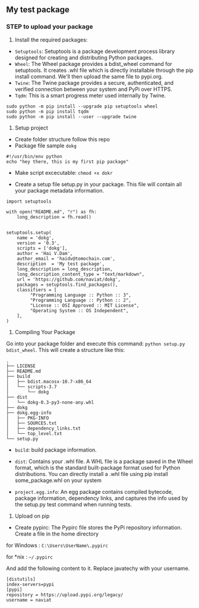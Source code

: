 ## My test package

### STEP to upload your package

1.  Install the required packages:

- `Setuptools`: Setuptools is a package development process library designed for creating and distributing Python packages.
- `Wheel`: The Wheel package provides a bdist_wheel command for setuptools. It creates .whl file which is directly installable through the pip install command. We'll then upload the same file to pypi.org.
- `Twine`: The Twine package provides a secure, authenticated, and verified connection between your system and PyPi over HTTPS.
- `Tqdm`: This is a smart progress meter used internally by Twine.

```
sudo python -m pip install --upgrade pip setuptools wheel
sudo python -m pip install tqdm
sudo python -m pip install --user --upgrade twine
```

1. Setup project

- Create folder structure follow this repo
- Package file sample `dokg`

```
#!/usr/bin/env python
echo "hey there, this is my first pip package"
```

- Make script excecutable:
    `chmod +x dokr`

- Create a setup file setup.py in your package. This file will contain all your package metadata information. 

```
import setuptools

with open("README.md", "r") as fh:
    long_description = fh.read()


setuptools.setup(
    name = 'dokg',
    version = '0.3',
    scripts = ['dokg'],
    author = 'Hai V.Dam',
    author_email = 'haidv@tomochain.com',
    description  = 'My test package',
    long_description = long_description,
    long_description_content_type = "text/markdown",
    url = 'https://github.com/naviat/dokg',
    packages = setuptools.find_packages(),
    classifiers = [
         "Programming Language :: Python :: 3",
         "Programming Language :: Python :: 2",
         "License :: OSI Approved :: MIT License",
         "Operating System :: OS Independent",
    ],
)
```

1. Compiling Your Package

Go into your package folder and execute this command: `python setup.py bdist_wheel`. This will create a  structure like this:

```
.
├── LICENSE
├── README.md
├── build
│   ├── bdist.macosx-10.7-x86_64
│   └── scripts-3.7
│       └── dokg
├── dist
│   └── dokg-0.3-py3-none-any.whl
├── dokg
├── dokg.egg-info
│   ├── PKG-INFO
│   ├── SOURCES.txt
│   ├── dependency_links.txt
│   └── top_level.txt
└── setup.py
```

- `build`: build package information.

- `dist`: Contains your .whl file. A WHL file is a package saved in the Wheel format, which is the standard built-package format used for Python distributions. You can directly install a .whl file using pip install some_package.whl on your system

- `project.egg.info`: An egg package contains compiled bytecode, package information, dependency links, and captures the info used by the setup.py test command when running tests.

1. Upload on pip

- Create pypirc: The Pypirc file stores the PyPi repository information. Create a file in the home directory

for Windows :  `C:\Users\UserName\.pypirc`

for *nix :   `~/.pypirc`

And add the following content to it. Replace javatechy with your username.

```
[distutils] 
index-servers=pypi
[pypi] 
repository = https://upload.pypi.org/legacy/ 
username = naviat
```